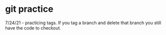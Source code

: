 ﻿# git practice

7/24/21 - practicing tags. If you tag a branch and delete that branch you still have the code to checkout.
